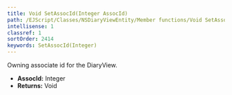 ```yaml
---
title: Void SetAssocId(Integer AssocId)
path: /EJScript/Classes/NSDiaryViewEntity/Member functions/Void SetAssocId(Integer p_0)
intellisense: 1
classref: 1
sortOrder: 2414
keywords: SetAssocId(Integer)
---
```



Owning associate id for the DiaryView.



* **AssocId:** Integer
* **Returns:** Void


